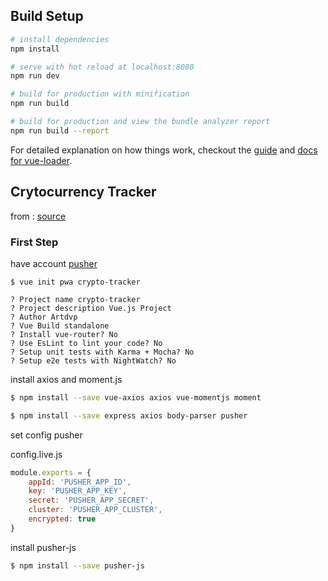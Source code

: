 
## Build Setup

``` bash
# install dependencies
npm install

# serve with hot reload at localhost:8080
npm run dev

# build for production with minification
npm run build

# build for production and view the bundle analyzer report
npm run build --report
```

For detailed explanation on how things work, checkout the [guide](http://vuejs-templates.github.io/webpack/) and [docs for vue-loader](http://vuejs.github.io/vue-loader).

## Crytocurrency Tracker

from : [source](https://medium.com/js-dojo/build-a-cryptocurrency-tracker-using-vue-js-f9b3642823f8)

### First Step

have account [pusher](https://www.pusher.com/)

```
$ vue init pwa crypto-tracker
```

```
? Project name crypto-tracker
? Project description Vue.js Project
? Author Artdvp
? Vue Build standalone
? Install vue-router? No
? Use EsLint to lint your code? No
? Setup unit tests with Karma + Mocha? No
? Setup e2e tests with NightWatch? No
```

install axios and moment.js

```bash
$ npm install --save vue-axios axios vue-momentjs moment
```

```bash
$ npm install --save express axios body-parser pusher
```

set config pusher

config.live.js

```js
module.exports = {
    appId: 'PUSHER_APP_ID',
    key: 'PUSHER_APP_KEY',
    secret: 'PUSHER_APP_SECRET',
    cluster: 'PUSHER_APP_CLUSTER',
    encrypted: true
}
```

install pusher-js

```bash
$ npm install --save pusher-js
```